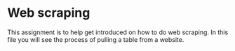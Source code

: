 # Web scraping
This assignment is to help get introduced on how to do web scraping. In this file you will see the process of pulling a table from a website. 
